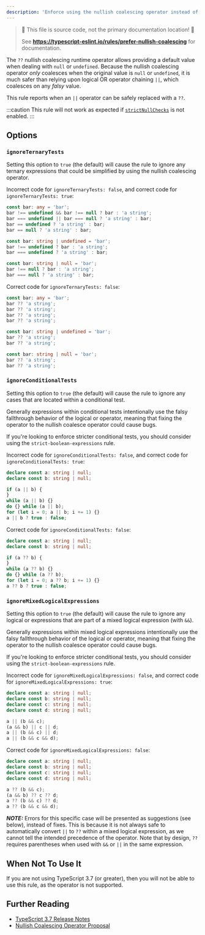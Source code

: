```yaml
---
description: 'Enforce using the nullish coalescing operator instead of logical chaining.'
---
```


> 🛑 This file is source code, not the primary documentation location! 🛑
>
> See **https://typescript-eslint.io/rules/prefer-nullish-coalescing** for documentation.

The `??` nullish coalescing runtime operator allows providing a default value when dealing with `null` or `undefined`.
Because the nullish coalescing operator _only_ coalesces when the original value is `null` or `undefined`, it is much safer than relying upon logical OR operator chaining `||`, which coalesces on any _falsy_ value.

This rule reports when an `||` operator can be safely replaced with a `??`.

:::caution
This rule will not work as expected if [`strictNullChecks`](https://www.typescriptlang.org/tsconfig#strictNullChecks) is not enabled.
:::

## Options

### `ignoreTernaryTests`

Setting this option to `true` (the default) will cause the rule to ignore any ternary expressions that could be simplified by using the nullish coalescing operator.

Incorrect code for `ignoreTernaryTests: false`, and correct code for `ignoreTernaryTests: true`:

```ts
const bar: any = 'bar';
bar !== undefined && bar !== null ? bar : 'a string';
bar === undefined || bar === null ? 'a string' : bar;
bar == undefined ? 'a string' : bar;
bar == null ? 'a string' : bar;

const bar: string | undefined = 'bar';
bar !== undefined ? bar : 'a string';
bar === undefined ? 'a string' : bar;

const bar: string | null = 'bar';
bar !== null ? bar : 'a string';
bar === null ? 'a string' : bar;
```

Correct code for `ignoreTernaryTests: false`:

```ts
const bar: any = 'bar';
bar ?? 'a string';
bar ?? 'a string';
bar ?? 'a string';
bar ?? 'a string';

const bar: string | undefined = 'bar';
bar ?? 'a string';
bar ?? 'a string';

const bar: string | null = 'bar';
bar ?? 'a string';
bar ?? 'a string';
```

### `ignoreConditionalTests`

Setting this option to `true` (the default) will cause the rule to ignore any cases that are located within a conditional test.

Generally expressions within conditional tests intentionally use the falsy fallthrough behavior of the logical or operator, meaning that fixing the operator to the nullish coalesce operator could cause bugs.

If you're looking to enforce stricter conditional tests, you should consider using the `strict-boolean-expressions` rule.

Incorrect code for `ignoreConditionalTests: false`, and correct code for `ignoreConditionalTests: true`:

```ts
declare const a: string | null;
declare const b: string | null;

if (a || b) {
}
while (a || b) {}
do {} while (a || b);
for (let i = 0; a || b; i += 1) {}
a || b ? true : false;
```

Correct code for `ignoreConditionalTests: false`:

```ts
declare const a: string | null;
declare const b: string | null;

if (a ?? b) {
}
while (a ?? b) {}
do {} while (a ?? b);
for (let i = 0; a ?? b; i += 1) {}
a ?? b ? true : false;
```

### `ignoreMixedLogicalExpressions`

Setting this option to `true` (the default) will cause the rule to ignore any logical or expressions that are part of a mixed logical expression (with `&&`).

Generally expressions within mixed logical expressions intentionally use the falsy fallthrough behavior of the logical or operator, meaning that fixing the operator to the nullish coalesce operator could cause bugs.

If you're looking to enforce stricter conditional tests, you should consider using the `strict-boolean-expressions` rule.

Incorrect code for `ignoreMixedLogicalExpressions: false`, and correct code for `ignoreMixedLogicalExpressions: true`:

```ts
declare const a: string | null;
declare const b: string | null;
declare const c: string | null;
declare const d: string | null;

a || (b && c);
(a && b) || c || d;
a || (b && c) || d;
a || (b && c && d);
```

Correct code for `ignoreMixedLogicalExpressions: false`:

```ts
declare const a: string | null;
declare const b: string | null;
declare const c: string | null;
declare const d: string | null;

a ?? (b && c);
(a && b) ?? c ?? d;
a ?? (b && c) ?? d;
a ?? (b && c && d);
```

**_NOTE:_** Errors for this specific case will be presented as suggestions (see below), instead of fixes. This is because it is not always safe to automatically convert `||` to `??` within a mixed logical expression, as we cannot tell the intended precedence of the operator. Note that by design, `??` requires parentheses when used with `&&` or `||` in the same expression.

## When Not To Use It

If you are not using TypeScript 3.7 (or greater), then you will not be able to use this rule, as the operator is not supported.

## Further Reading

- [TypeScript 3.7 Release Notes](https://www.typescriptlang.org/docs/handbook/release-notes/typescript-3-7.html)
- [Nullish Coalescing Operator Proposal](https://github.com/tc39/proposal-nullish-coalescing/)
